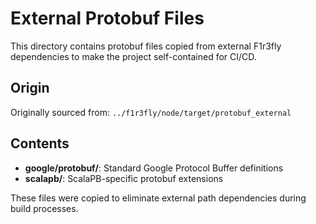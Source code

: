 # External Protobuf Files

This directory contains protobuf files copied from external F1r3fly dependencies to make the project self-contained for CI/CD.

## Origin
Originally sourced from: `../f1r3fly/node/target/protobuf_external`

## Contents
- **google/protobuf/**: Standard Google Protocol Buffer definitions
- **scalapb/**: ScalaPB-specific protobuf extensions

These files were copied to eliminate external path dependencies during build processes. 